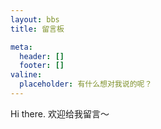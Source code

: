 ```yaml
---
layout: bbs
title: 留言板

meta:
  header: []
  footer: []
valine:
  placeholder: 有什么想对我说的呢？
---
```

Hi there.
欢迎给我留言～